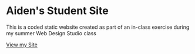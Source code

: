# Aiden's Student Site

This is a coded static website created as part of an in-class exercise during my summer Web Design Studio class

[View my Site](https://iolaniaidenb.github.io/)
